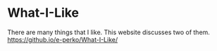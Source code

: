 # What-I-Like
There are many things that I like. This website discusses two of them.
https://github.io/e-perko/What-I-Like/
